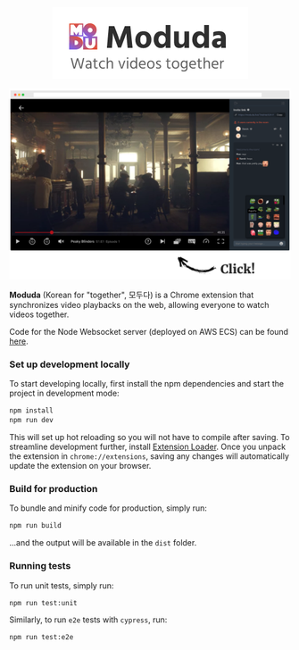 <p align="center">
  <img src="https://raw.githubusercontent.com/moduda-live/moduda-extension/master/docs/title.png" alt="moduda"/>
</p>

[![sneak_one](https://raw.githubusercontent.com/moduda-live/moduda-extension/master/docs/sneak-1.png)](https://youtu.be/4QkwSxrrowU)

**Moduda** (Korean for "together", 모두다) is a Chrome extension that synchronizes video playbacks on the web, allowing everyone to watch videos together.

Code for the Node Websocket server (deployed on AWS ECS) can be found [here](https://github.com/moduda-live/moduda-server).

### Set up development locally

To start developing locally, first install the npm dependencies and start the project in development mode:

```bash
npm install
npm run dev
```

This will set up hot reloading so you will not have to compile after saving. To streamline development further, install [Extension Loader](https://chrome.google.com/webstore/detail/extensions-reloader/fimgfedafeadlieiabdeeaodndnlbhid?hl=en). Once you unpack the extension in `chrome://extensions`, saving any changes will automatically update the extension on your browser.

### Build for production

To bundle and minify code for production, simply run:

```bash
npm run build
```

...and the output will be available in the `dist` folder.

### Running tests

To run unit tests, simply run:

```bash
npm run test:unit
```

Similarly, to run `e2e` tests with `cypress`, run:

```bash
npm run test:e2e
```
